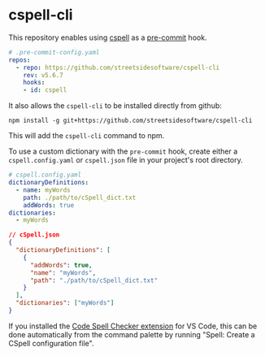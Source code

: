 # cspell-cli

This repository enables using [cspell](https://github.com/streetsidesoftware/cspell) as a [pre-commit](https://pre-commit.com) hook.

```yaml
# .pre-commit-config.yaml
repos:
  - repo: https://github.com/streetsidesoftware/cspell-cli
    rev: v5.6.7
    hooks:
    - id: cspell
```

It also allows the `cspell-cli` to be installed directly from github:

```
npm install -g git+https://github.com/streetsidesoftware/cspell-cli
```

This will add the `cspell-cli` command to npm.

To use a custom dictionary with the `pre-commit` hook, create either a `cspell.config.yaml` or `cspell.json` file in your project's root directory.

```yaml
# cspell.config.yaml
dictionaryDefinitions:
  - name: myWords
    path: ./path/to/cSpell_dict.txt
    addWords: true
dictionaries:
  - myWords
```

```json
// cSpell.json
{
  "dictionaryDefinitions": [
    {
      "addWords": true,
      "name": "myWords",
      "path": "./path/to/cSpell_dict.txt"
    }
  ],
  "dictionaries": ["myWords"]
}
```

If you installed the [Code Spell Checker extension](https://marketplace.visualstudio.com/items?itemName=streetsidesoftware.code-spell-checker) for VS Code, this can be done automatically from the command palette by running "Spell: Create a CSpell configuration file".
